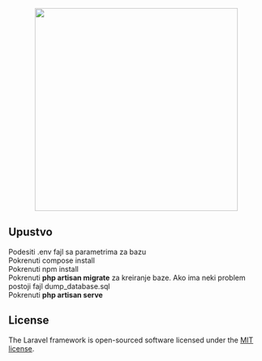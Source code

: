 <p align="center"><a href="https://laravel.com" target="_blank"><img src="https://raw.githubusercontent.com/laravel/art/master/logo-lockup/5%20SVG/2%20CMYK/1%20Full%20Color/laravel-logolockup-cmyk-red.svg" width="400"></a></p>


## Upustvo
Podesiti .env fajl sa parametrima za bazu<br />
Pokrenuti compose install<br />
Pokrenuti npm install<br />
Pokrenuti <b>php artisan migrate</b> za kreiranje baze. Ako ima neki problem postoji fajl dump_database.sql<br />
Pokrenuti <b>php artisan serve</b>






## License

The Laravel framework is open-sourced software licensed under the [MIT license](https://opensource.org/licenses/MIT).
